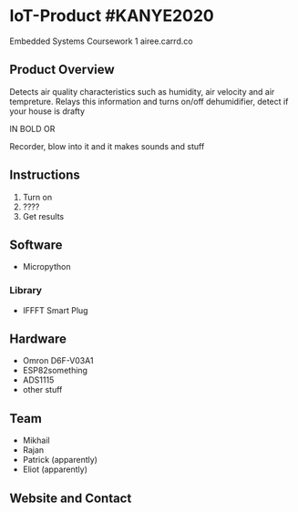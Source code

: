 # IoT-Product #KANYE2020
Embedded Systems Coursework 1
airee.carrd.co

## Product Overview
Detects air quality characteristics such as humidity, air velocity and air tempreture. Relays this information and turns on/off dehumidifier, detect if your house is drafty 

IN BOLD OR

Recorder, blow into it and it makes sounds and stuff 

## Instructions
1. Turn on
2. ????
3. Get results
## Software
* Micropython
### Library
* IFFFT Smart Plug
## Hardware
* Omron D6F-V03A1
* ESP82something
* ADS1115
* other stuff
## Team
* Mikhail
* Rajan
* Patrick (apparently)
* Eliot (apparently)
## Website and Contact
